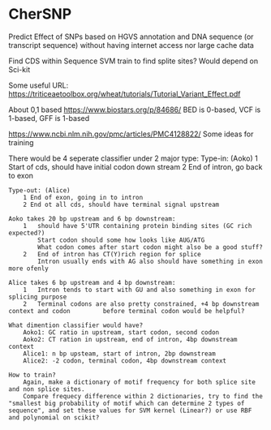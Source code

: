 # CherSNP
Predict Effect of SNPs based on HGVS annotation and DNA sequence (or transcript sequence)
without having internet access nor large cache data

Find CDS within Sequence
SVM train to find splite sites?
Would depend on Sci-kit


Some useful URL:
https://triticeaetoolbox.org/wheat/tutorials/Tutorial_Variant_Effect.pdf

About 0,1 based
https://www.biostars.org/p/84686/
BED is 0-based, VCF is 1-based, GFF is 1-based

https://www.ncbi.nlm.nih.gov/pmc/articles/PMC4128822/
Some ideas for training

There would be 4 seperate classifier under 2 major type:
	Type-in: (Aoko)
		1 Start of cds, should have initial codon down stream
		2 End of intron, go back to exon

	Type-out: (Alice)
		1 End of exon, going in to intron
		2 End ot all cds, should have terminal signal upstream

	Aoko takes 20 bp upstream and 6 bp downstream:
		1 	should have 5'UTR containing protein binding sites (GC rich expected?)
			Start codon should some how looks like AUG/ATG
			What codon comes after start codon might also be a good stuff?
		2	End of intron has CT(Y)rich region for splice
			Intron usually ends with AG also should have something in exon more ofenly

	Alice takes 6 bp upstream and 4 bp downstream:
		1	Intron tends to start with GU and also something in exon for splicing purpose
		2	Terminal codons are also pretty constrained, +4 bp downstream context and codon 		before terminal codon would be helpful?

	What dimention classifier would have?
		Aoko1: GC ratio in upstream, start codon, second codon
		Aoko2: CT ration in upstream, end of intron, 4bp downstream context
		Alice1: n bp upsteam, start of intron, 2bp downstream
		Alice2: -2 codon, terminal codon, 4bp downstream context

	How to train?
		Again, make a dictionary of motif frequency for both splice site and non splice sites.
		Compare frequecy difference within 2 dictionaries, try to find the "smallest big probability of motif which can determine 2 types of sequence", and set these values for SVM kernel (Linear?) or use RBF and polynomial on scikit?
